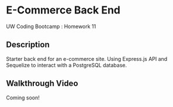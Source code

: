 # E-Commerce Back End
UW Coding Bootcamp : Homework 11

## Description
Starter back end for an e-commerce site. Using Express.js API and Sequelize to interact with a PostgreSQL database.

## Walkthrough Video
Coming soon!